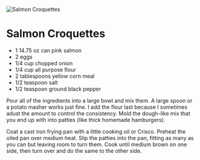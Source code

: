 ![Salmon Croquettes](https://janoside.github.io/random/images/salmon-croquettes.jpg)

# Salmon Croquettes 

* 1 14.75 oz can pink salmon
* 2 eggs
* 1/4 cup chopped onion
* 1/4 cup all purpose flour
* 2 tablespoons yellow corn meal
* 1/2 teaspoon salt 
* 1/2 teaspoon ground black pepper

Pour all of the ingredients into a large bowl and mix them. A large spoon or a potato masher works just fine. I add the flour last because I sometimes adust the amount to control the consistency. Mold the dough-like mix that you end up with into patties (like thick homemade hamburgers).

Coat a cast iron frying pan with a little cooking oil or Crisco. Preheat the oiled pan over medium heat. Slip the patties into the pan, fitting as many as you can but leaving room to turn them. Cook until medium brown on one side, then turn over and do the same to the other side. 
